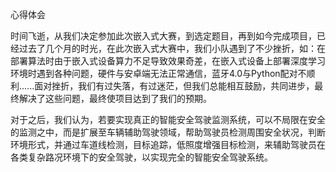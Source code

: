 心得体会

时间飞逝，从我们决定参加此次嵌入式大赛，到选定题目，再到如今完成项目，已经过去了几个月的时光，在此次嵌入式大赛中，我们小队遇到了不少挫折，如：在部署算法时由于嵌入式设备算力不足导致效果奇差，在嵌入式设备上部署深度学习环境时遇到各种问题，硬件与安卓端无法正常通信，蓝牙4.0与Python配对不顺利......面对挫折，我们有过失落，有过迷茫，但我们总能相互鼓励，共同进步，最终解决了这些问题，最终使项目达到了我们的预期。

对于之后，我们认为，若要实现真正的智能安全驾驶监测系统，可以不局限在安全的监测之中，而是扩展至车辆辅助驾驶领域，帮助驾驶员检测周围安全状况，判断环境形式，并通过车道线检测，目标追踪，低照度增强目标检测，来辅助驾驶员在各类复杂路况环境下的安全驾驶，以实现完全的智能安全驾驶系统。